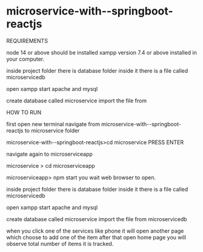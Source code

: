 # microservice-with--springboot-reactjs

REQUIREMENTS

node 14 or above  should be installed 
xampp version 7.4 or above installed in your computer.

inside project folder there is database folder inside it there is a file called microservicedb

open xampp
start apache and mysql 

create database called microservice import the file from 

HOW TO RUN 

first open new terminal navigate from microservice-with--springboot-reactjs to microservice folder

microservice-with--springboot-reactjs>cd microservice PRESS ENTER 

navigate again to microserviceapp 

microservice > cd microserviceapp

microserviceapp> npm start
you wait web browser to open.

inside project folder there is database folder inside it there is a file called microservicedb

open xampp
start apache and mysql 

create database called microservice import the file from microservicedb

when you click one of the services like phone it will open another page which choose to add one of the item after that open home page you will observe total number of items it is tracked.

